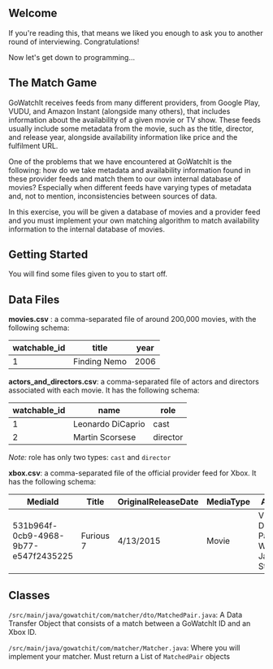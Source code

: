 ## Welcome

If you're reading this, that means we liked you enough to ask you to another round of interviewing. Congratulations!

Now let's get down to programming...

## The Match Game

GoWatchIt receives feeds from many different providers, from Google Play, VUDU, and Amazon Instant (alongside many others),
that includes information about the availability of a given movie or TV show. These feeds usually include some metadata from
the movie, such as the title, director, and release year, alongside availability information like price and the fulfilment URL.

One of the problems that we have encountered at GoWatchIt is the following: how do we take metadata and availability information found in these
provider feeds and match them to our own internal database of movies? Especially when different feeds have varying types of
metadata and, not to mention, inconsistencies between sources of data.

In this exercise, you will be given a database of movies and a provider feed and you must implement your own matching algorithm
to match availability information to the internal database of movies.


## Getting Started 

You will find some files given to you to start off.

## Data Files

**movies.csv** : a comma-separated file of around 200,000 movies, with the following schema:

| watchable_id | title | year |
| ------------ | ----- | ---- |
| 1            | Finding Nemo | 2006 |

**actors_and_directors.csv**: a comma-separated file of actors and directors associated with each movie. It has the following schema:

| watchable_id | name | role |
| ------------ | ---- | -------- |
| 1            | Leonardo DiCaprio | cast |
| 2            | Martin Scorsese | director|

*Note:* role has only two types: `cast` and `director`

**xbox.csv**: a comma-separated file of the official provider feed for Xbox. It has the following schema:

| MediaId | Title | OriginalReleaseDate | MediaType | Actors | Director | XboxLiveURL |
| ------- | ----- | ------------------- | --------- | ------ | -------- | ----------- |
| 531b964f-0cb9-4968-9b77-e547f2435225| Furious 7 | 4/13/2015 | Movie | Vin Diesel, Paul Walker, Jason Statham | James Wan | video.xbox.com  


## Classes

`/src/main/java/gowatchit/com/matcher/dto/MatchedPair.java`: A Data Transfer Object that consists of a match between a GoWatchIt ID and an Xbox ID.

`/src/main/java/gowatchit/com/matcher/Matcher.java`: Where you will implement your matcher. Must return a List of `MatchedPair` objects


